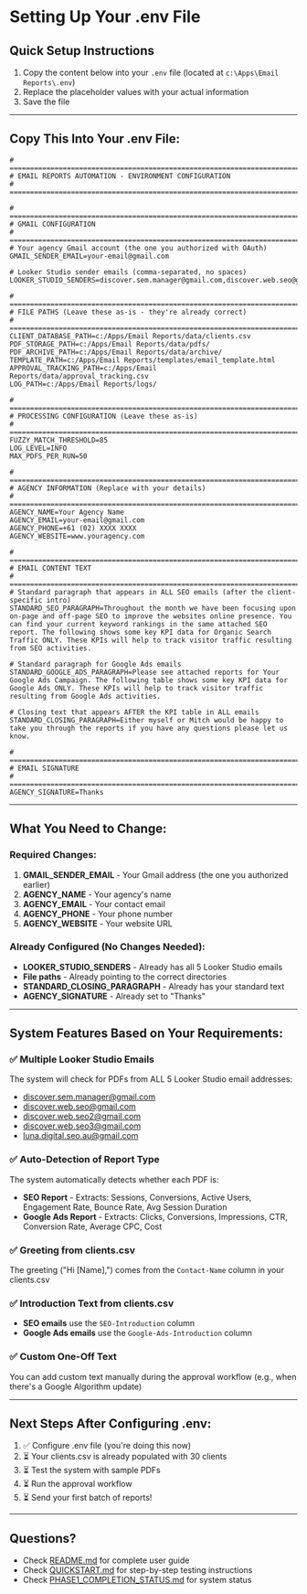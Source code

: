 # Setting Up Your .env File

## Quick Setup Instructions

1. Copy the content below into your `.env` file (located at `c:\Apps\Email Reports\.env`)
2. Replace the placeholder values with your actual information
3. Save the file

---

## Copy This Into Your .env File:

```env
# =============================================================================
# EMAIL REPORTS AUTOMATION - ENVIRONMENT CONFIGURATION
# =============================================================================

# =============================================================================
# GMAIL CONFIGURATION
# =============================================================================
# Your agency Gmail account (the one you authorized with OAuth)
GMAIL_SENDER_EMAIL=your-email@gmail.com

# Looker Studio sender emails (comma-separated, no spaces)
LOOKER_STUDIO_SENDERS=discover.sem.manager@gmail.com,discover.web.seo@gmail.com,discover.web.seo2@gmail.com,discover.web.seo3@gmail.com,luna.digital.seo.au@gmail.com

# =============================================================================
# FILE PATHS (Leave these as-is - they're already correct)
# =============================================================================
CLIENT_DATABASE_PATH=c:/Apps/Email Reports/data/clients.csv
PDF_STORAGE_PATH=c:/Apps/Email Reports/data/pdfs/
PDF_ARCHIVE_PATH=c:/Apps/Email Reports/data/archive/
TEMPLATE_PATH=c:/Apps/Email Reports/templates/email_template.html
APPROVAL_TRACKING_PATH=c:/Apps/Email Reports/data/approval_tracking.csv
LOG_PATH=c:/Apps/Email Reports/logs/

# =============================================================================
# PROCESSING CONFIGURATION (Leave these as-is)
# =============================================================================
FUZZY_MATCH_THRESHOLD=85
LOG_LEVEL=INFO
MAX_PDFS_PER_RUN=50

# =============================================================================
# AGENCY INFORMATION (Replace with your details)
# =============================================================================
AGENCY_NAME=Your Agency Name
AGENCY_EMAIL=your-email@gmail.com
AGENCY_PHONE=+61 (02) XXXX XXXX
AGENCY_WEBSITE=www.youragency.com

# =============================================================================
# EMAIL CONTENT TEXT
# =============================================================================
# Standard paragraph that appears in ALL SEO emails (after the client-specific intro)
STANDARD_SEO_PARAGRAPH=Throughout the month we have been focusing upon on-page and off-page SEO to improve the websites online presence. You can find your current keyword rankings in the same attached SEO report. The following shows some key KPI data for Organic Search Traffic ONLY. These KPIs will help to track visitor traffic resulting from SEO activities.

# Standard paragraph for Google Ads emails
STANDARD_GOOGLE_ADS_PARAGRAPH=Please see attached reports for Your Google Ads Campaign. The following table shows some key KPI data for Google Ads ONLY. These KPIs will help to track visitor traffic resulting from Google Ads activities.

# Closing text that appears AFTER the KPI table in ALL emails
STANDARD_CLOSING_PARAGRAPH=Either myself or Mitch would be happy to take you through the reports if you have any questions please let us know.

# =============================================================================
# EMAIL SIGNATURE
# =============================================================================
AGENCY_SIGNATURE=Thanks
```

---

## What You Need to Change:

### Required Changes:

1. **GMAIL_SENDER_EMAIL** - Your Gmail address (the one you authorized earlier)
2. **AGENCY_NAME** - Your agency's name
3. **AGENCY_EMAIL** - Your contact email
4. **AGENCY_PHONE** - Your phone number
5. **AGENCY_WEBSITE** - Your website URL

### Already Configured (No Changes Needed):

- **LOOKER_STUDIO_SENDERS** - Already has all 5 Looker Studio emails
- **File paths** - Already pointing to the correct directories
- **STANDARD_CLOSING_PARAGRAPH** - Already has your standard text
- **AGENCY_SIGNATURE** - Already set to "Thanks"

---

## System Features Based on Your Requirements:

### ✅ Multiple Looker Studio Emails
The system will check for PDFs from ALL 5 Looker Studio email addresses:
- discover.sem.manager@gmail.com
- discover.web.seo@gmail.com
- discover.web.seo2@gmail.com
- discover.web.seo3@gmail.com
- luna.digital.seo.au@gmail.com

### ✅ Auto-Detection of Report Type
The system automatically detects whether each PDF is:
- **SEO Report** - Extracts: Sessions, Conversions, Active Users, Engagement Rate, Bounce Rate, Avg Session Duration
- **Google Ads Report** - Extracts: Clicks, Conversions, Impressions, CTR, Conversion Rate, Average CPC, Cost

### ✅ Greeting from clients.csv
The greeting ("Hi [Name],") comes from the `Contact-Name` column in your clients.csv

### ✅ Introduction Text from clients.csv
- **SEO emails** use the `SEO-Introduction` column
- **Google Ads emails** use the `Google-Ads-Introduction` column

### ✅ Custom One-Off Text
You can add custom text manually during the approval workflow (e.g., when there's a Google Algorithm update)

---

## Next Steps After Configuring .env:

1. ✅ Configure .env file (you're doing this now)
2. ⏳ Your clients.csv is already populated with 30 clients
3. ⏳ Test the system with sample PDFs
4. ⏳ Run the approval workflow
5. ⏳ Send your first batch of reports!

---

## Questions?

- Check [README.md](README.md) for complete user guide
- Check [QUICKSTART.md](QUICKSTART.md) for step-by-step testing instructions
- Check [PHASE1_COMPLETION_STATUS.md](PHASE1_COMPLETION_STATUS.md) for system status
